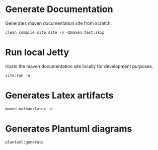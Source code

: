 # Generate Documentation

Generates maven documentation site from scratch.

```
clean compile site:site -o -Dmaven.test.skip
```

# Run local Jetty

Hosts the maven documentation site locally for development purposes.

```
site:run -o
```

# Generates Latex artifacts

```
maven mathan:latex -o
```

# Generates Plantuml diagrams

```
plantuml:generate
```
